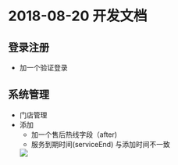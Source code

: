 2018-08-20 开发文档
==================
##  登录注册
- 加一个验证登录

## 系统管理
- 门店管理	
 - 添加	          
   - 加一个售后热线字段（after)		
   - 服务到期时间(serviceEnd) 与添加时间不一致
	<img  src="/imgs/2018-08-20/list-1.jpg" />

